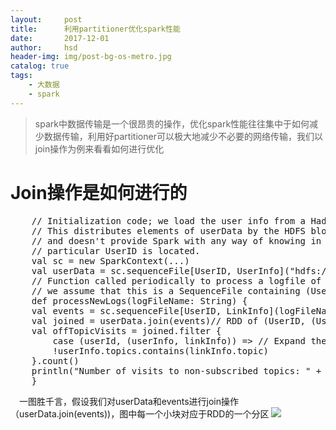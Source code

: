 ```yaml
---
layout:     post
title:      利用partitioner优化spark性能
date:       2017-12-01
author:     hsd
header-img: img/post-bg-os-metro.jpg
catalog: true
tags:
    - 大数据
    - spark
---
```

>spark中数据传输是一个很昂贵的操作，优化spark性能往往集中于如何减少数据传输，利用好partitioner可以极大地减少不必要的网络传输，我们以join操作为例来看看如何进行优化
# Join操作是如何进行的
<pre>
	// Initialization code; we load the user info from a Hadoop SequenceFile on HDFS.
	// This distributes elements of userData by the HDFS block where they are found,
	// and doesn't provide Spark with any way of knowing in which partition a
	// particular UserID is located.
	val sc = new SparkContext(...)
	val userData = sc.sequenceFile[UserID, UserInfo]("hdfs://...").persist()
	// Function called periodically to process a logfile of events in the past 5 minutes;
	// we assume that this is a SequenceFile containing (UserID, LinkInfo) pairs.
	def processNewLogs(logFileName: String) {
	val events = sc.sequenceFile[UserID, LinkInfo](logFileName)
	val joined = userData.join(events)// RDD of (UserID, (UserInfo, LinkInfo)) pairs
	val offTopicVisits = joined.filter {
		case (userId, (userInfo, linkInfo)) => // Expand the tuple into its components
		!userInfo.topics.contains(linkInfo.topic)
	}.count()
	println("Number of visits to non-subscribed topics: " + offTopicVisits)
	}
</pre>
&emsp;一图胜千言，假设我们对userData和events进行join操作（userData.join(events))，图中每一个小块对应于RDD的一个分区
![](img/spark_join.jpg)